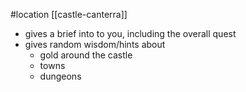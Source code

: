 #location [[castle-canterra]]
- gives a brief into to you, including the overall quest
- gives random wisdom/hints about
    - gold around the castle
    - towns
    - dungeons
